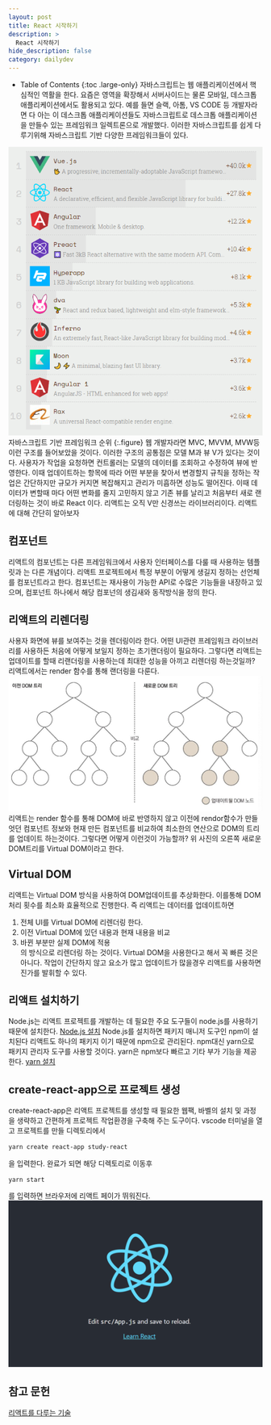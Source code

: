 ```yaml
---
layout: post
title: React 시작하기
description: >
  React 시작하기
hide_description: false
category: dailydev
---
```



- Table of Contents
{:toc .large-only}
자바스크립트는 웹 애플리케이션에서 핵심적인 역활을 한다. 요즘은 영역을 확장해서 서버사이드는 물론 모바일, 데스크톱 애플리케이션에서도 활용되고 있다. 예를 들면 슬랙, 아톰, VS CODE 등 개발자라면 다 아는 이 데스크톱 애플리케이션들도 자바스크립트로 데스크톱 애플리케이션을 만들수 있는 프레임워크 일렉트론으로 개발했다.
이러한 자바스크립트를 쉽게 다루기위해 자바스크립트 기반 다양한 프레임워크들이 있다.

![Full-width image](/assets/img/blog/javascriptframwork.png)
자바스크립트 기반 프레임워크 순위
{:.figure}
웹 개발자라면 MVC, MVVM, MVW등 이런 구조를 들어보았을 것이다. 이러한 구조의 공통점은 모델 M과 뷰 V가 있다는 것이다. 사용자가 작업을 요청하면 컨트롤러는 모델의 데이터를 조회하고 수정하여 뷰에 반영한다. 이때 업데이트하는 항목에 따라 어떤 부분을 찾아서 변경할지 규칙을 정하는 작업은 간단하지만 규모가 커지면 복잡해지고 관리가 미흡하면 성능도 떨어진다. 이때 데이터가 변할때 마다 어떤 변화를 줄지 고민하지 않고 기존 뷰를 날리고 처음부터 새로 랜더링하는 것이 바로 React 이다. 리액트는 오직 V만 신경쓰는 라이브러리이다. 리액트에 대해 간단히 알아보자

## 컴포넌트
리액트의 컴포넌트는 다른 프레임워크에서 사용자 인터페이스를 다룰 때 사용하눈 템플릿과 는 다른 개념이다.
리액트 프로젝트에서 특정 부분이 어떻게 생길지 정하는 선언체를 컴포넌트라고 한다. 
컴포넌트는 재사용이 가능한 API로 수많은 기능들을 내장하고 있으며, 컴포넌트 하나에서 해당 컴포넌의 생김새와 동작방식을 정의 한다.

## 리액트의 리렌더링
사용자 화면에 뷰를 보여주는 것을 렌더링이라 한다.
어떤 UI관련 프레임워크 라이브러리를 사용하든 처음에 어떻게 보일지 정하는 초기랜더링이 필요하다.
그렇다면 리액트는 업데이트를 할때 리랜더링을 사용하는데 최대한 성능을 아끼고 리렌더링 하는것일까?
리액트에서는 render 함수를 통해 랜더링을 다룬다.
![Full-width image](/assets/img/blog/reactdom.png)
리액트는 render 함수를 통해 DOM에 바로 반영하지 않고 이전에 rendor함수가 만들엇던 컴포넌트 정보와 현재 만든 컴포넌트를 비교하여 최소한의 연산으로 DOM의 트리를 업데이트 하는것이다.
그렇다면 어떻게 이런것이 가능할까?
위 사진의 오른쪽 새로운 DOM트리를 Virtual DOM이라고 한다.

## Virtual DOM
리액트는 Virtual DOM 방식을 사용하여 DOM업데이트를 추상화한다.
이를통해 DOM처리 횟수를 최소화 효율적으로 진행한다.
즉 리액트는 데이터를 업데이트하면 <br>
1. 전체 UI를 Virtual DOM에 리렌더링 한다.<br>
2. 이전 Virtual DOM에 있던 내용과 현재 내용을 비교 <br>
3. 바뀐 부분만 실제 DOM에 적용<br>
의 방식으로 리렌더링 하는 것이다.
Virtual DOM을 사용한다고 해서 꼭 빠른 것은 아니다. 작업이 간단하지 않고 요소가 많고 업데이트가 많을경우 리액트를 사용하면 진가를 발휘할 수 있다.

## 리액트 설치하기
Node.js는 리액트 프로젝트를 개발하는 데 필요한 주요 도구들이 node.js를 사용하기 때문에 설치한다.
[Node.js 설치](https://nodejs.org/ko/download/)
Node.js를 설치하면 패키지 매니저 도구인 npm이 설치된다 리액트도 하나의 패키지 이기 때문에 npm으로 관리된다.
npm대신 yarn으로 패키지 관리자 도구를 사용할 것이다. yarn은 npm보다 빠르고 기타 부가 기능을 제공한다.
[yarn 설치](https://classic.yarnpkg.com/lang/en/docs/install/#windows-stable)

## create-react-app으로 프로젝트 생성
create-react-app은 리액트 프로젝트를 생성할 때 필요한 웹팩, 바벨의 설치 및 과정을 생략하고 간편하게 프로젝트 작업환경을 구축해 주는 도구이다.
vscode 터미널을 열고 프로젝트를 만들 디렉토리에서 
```bash 
yarn create react-app study-react
``` 
을 입력한다. 완료가 되면 해당 디렉토리로 이동후
```
yarn start
```
를 입력하면 브라우저에 리액트 페이가 뛰워진다.
![Full-width image](/assets/img/blog/reactstart.png)

## 참고 문헌
[리액트를 다루는 기술](http://www.kyobobook.co.kr/product/detailViewKor.laf?mallGb=KOR&ejkGb=KOR&linkClass=&barcode=9791160508796)
